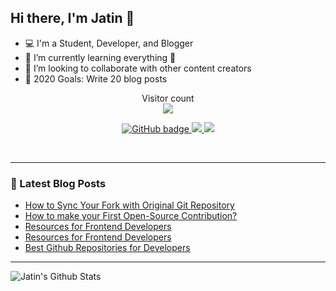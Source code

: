 ## Hi there, I'm Jatin 👋

- 💻 I'm a Student, Developer, and Blogger
- 🌱 I’m currently learning everything 🤣
- 👯 I’m looking to collaborate with other content creators
- 🥅 2020 Goals: Write 20 blog posts

<p align="center"> 
  Visitor count<br>
  <img src="https://profile-counter.glitch.me/jatin2003/count.svg" />
</p>

<p align="center">
  <a href="https://github.com/jatin2003?tab=followers">
    <img src="https://img.shields.io/github/followers/jatin2003?label=Followers&logo=GitHub&style=for-the-badge" alt="GitHub badge" />
  </a>
  <a href="http://twitter.com/iamjatinrao">
    <img src="https://img.shields.io/twitter/follow/iamjatinrao?label=Twitter&logo=twitter&style=for-the-badge" />
  </a>
  <a href="https://discord.gg/3Ks7sMA">
    <img src="https://img.shields.io/discord/712229088789790771?logo=discord&style=for-the-badge" />
  </a>
</p>

<!-- ### Connect with me: -->

<br />

---

### 📕 Latest Blog Posts
<!-- BLOG-POST-LIST:START -->
- [How to Sync Your Fork with Original Git Repository](https://jatinrao.dev/how-to-sync-your-fork-with-original-git-repository)
- [How to make your First Open-Source Contribution?](https://jatinrao.dev/how-to-make-your-first-open-source-contribution)
- [Resources for Frontend Developers](https://dev.to/jatinrao/resources-for-frontend-developers-1l9i)
- [Resources for Frontend Developers](https://jatinrao.dev/resources-for-frontend-developers)
- [Best Github Repositories for Developers](https://dev.to/jatinrao/best-github-repositories-for-developers-3735)
<!-- BLOG-POST-LIST:END -->

---

<img align="left" alt="Jatin's Github Stats" src="https://github-readme-stats.vercel.app/api?username=jatin2003&show_icons=true&hide_border=true" />
